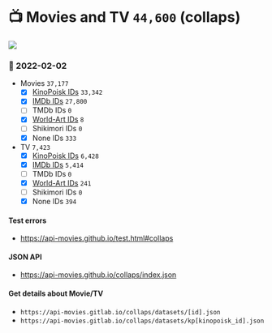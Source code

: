 # :tv: Movies and TV `44,600` (collaps)

<a href="https://API-Movies.github.io"><img src="https://API-Movies.github.io/banner.png?cache"></a>

### :date: 2022-02-02
- Movies `37,177`
  - [x] <a href="https://API-Movies.github.io/collaps/movie_kinopoisk_ids.json">KinoPoisk IDs</a> `33,342`
  - [x] <a href="https://API-Movies.github.io/collaps/movie_imdb_ids.json">IMDb IDs</a> `27,800`
  - [ ] TMDb IDs `0`
  - [x] <a href="https://API-Movies.github.io/collaps/movie_world_art_ids.json">World-Art IDs</a> `8`
  - [ ] Shikimori IDs `0`
  - [x] None IDs `333`
- TV `7,423`
  - [x] <a href="https://API-Movies.github.io/collaps/tv_kinopoisk_ids.json">KinoPoisk IDs</a> `6,428`
  - [x] <a href="https://API-Movies.github.io/collaps/tv_imdb_ids.json">IMDb IDs</a> `5,414`
  - [ ] TMDb IDs `0`
  - [x] <a href="https://API-Movies.github.io/collaps/tv_world_art_ids.json">World-Art IDs</a> `241`
  - [ ] Shikimori IDs `0`
  - [x] None IDs `394`
#### Test errors
- <a href='https://api-movies.github.io/test.html#collaps'>https://api-movies.github.io/test.html#collaps</a>
#### JSON API
- <a href='https://api-movies.github.io/collaps/index.json'>https://api-movies.github.io/collaps/index.json</a>
#### Get details about Movie/TV
- `https://api-movies.gitlab.io/collaps/datasets/[id].json`
- `https://api-movies.gitlab.io/collaps/datasets/kp[kinopoisk_id].json`
